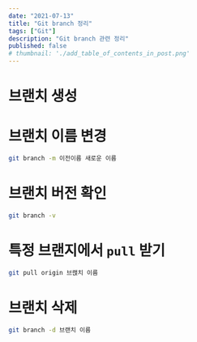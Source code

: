 ```yaml
---
date: "2021-07-13"
title: "Git branch 정리"
tags: ["Git"]
description: "Git branch 관련 정리"
published: false
# thumbnail: './add_table_of_contents_in_post.png'
---
```


# 브랜치 생성

# 브랜치 이름 변경

```bash
git branch -m 이전이름 새로운 이름
```

# 브랜치 버전 확인

```bash
git branch -v
```

# 특정 브랜지에서 `pull` 받기

```bash
git pull origin 브랝치 이름
```

# 브랜치 삭제

```bash
git branch -d 브랜치 이름
```
